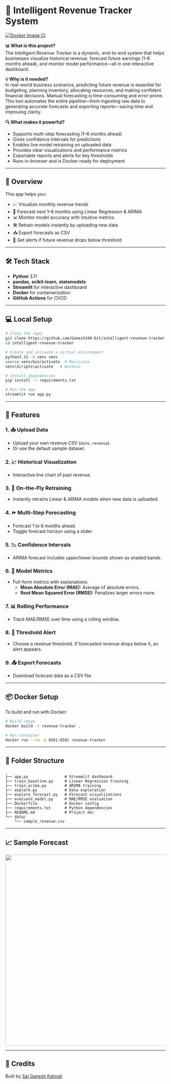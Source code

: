 # 🚀 Intelligent Revenue Tracker System

[![Docker Image CI](https://github.com/Ganesh346-bit/intelligent-revenue-tracker/actions/workflows/docker-image.yml/badge.svg)](https://github.com/Ganesh346-bit/intelligent-revenue-tracker/actions/workflows/docker-image.yml)

**📊 What is this project?**  
The *Intelligent Revenue Tracker* is a dynamic, end-to-end system that helps businesses visualize historical revenue, forecast future earnings (1–6 months ahead), and monitor model performance—all in one interactive dashboard.

**💡 Why is it needed?**  
In real-world business scenarios, predicting future revenue is essential for budgeting, planning inventory, allocating resources, and making confident financial decisions. Manual forecasting is time-consuming and error-prone. This tool automates the entire pipeline—from ingesting raw data to generating accurate forecasts and exporting reports—saving time and improving clarity.

**🔍 What makes it powerful?**  
- Supports multi-step forecasting (1–6 months ahead)  
- Gives confidence intervals for predictions  
- Enables live model retraining on uploaded data  
- Provides clear visualizations and performance metrics  
- Exportable reports and alerts for key thresholds  
- Runs in-browser and is Docker-ready for deployment  

---

## 🧠 Overview

This app helps you:

- 📈 Visualize monthly revenue trends
- 🔮 Forecast next 1–6 months using Linear Regression & ARIMA
- 📊 Monitor model accuracy with intuitive metrics
- 🛠️ Retrain models instantly by uploading new data
- 📥 Export forecasts as CSV
- 🚨 Get alerts if future revenue drops below threshold

---

## 🛠️ Tech Stack

- **Python** 3.11
- **pandas**, **scikit-learn**, **statsmodels**
- **Streamlit** for interactive dashboard
- **Docker** for containerization
- **GitHub Actions** for CI/CD

---

## 💻 Local Setup

```bash
# Clone the repo
git clone https://github.com/Ganesh346-bit/intelligent-revenue-tracker.git
cd intelligent-revenue-tracker

# Create and activate a virtual environment
python3.11 -m venv venv
source venv/bin/activate  # Mac/Linux
venv\Scripts\activate   # Windows

# Install dependencies
pip install -r requirements.txt

# Run the app
streamlit run app.py
```

---

## 🧪 Features

### 1. 📥 Upload Data
- Upload your own revenue CSV (`date`, `revenue`).
- Or use the default sample dataset.

### 2. 📈 Historical Visualization
- Interactive line chart of past revenue.

### 3. 🔁 On-the-Fly Retraining
- Instantly retrains Linear & ARIMA models when new data is uploaded.

### 4. ⏩ Multi-Step Forecasting
- Forecast 1 to 6 months ahead.
- Toggle forecast horizon using a slider.

### 5. 📉 Confidence Intervals
- ARIMA forecast includes upper/lower bounds shown as shaded bands.

### 6. 📐 Model Metrics
- Full-form metrics with explanations:
  - **Mean Absolute Error (MAE):** Average of absolute errors.
  - **Root Mean Squared Error (RMSE):** Penalizes larger errors more.

### 7. 📊 Rolling Performance
- Track MAE/RMSE over time using a rolling window.

### 8. 🚨 Threshold Alert
- Choose a revenue threshold. If forecasted revenue drops below it, an alert appears.

### 9. 📤 Export Forecasts
- Download forecast data as a CSV file.

---

## 📦 Docker Setup

To build and run with Docker:

```bash
# Build image
docker build -t revenue-tracker .

# Run container
docker run --rm -p 8501:8501 revenue-tracker
```

---

## 📁 Folder Structure

```
.
├── app.py                # Streamlit dashboard
├── train_baseline.py     # Linear Regression training
├── train_arima.py        # ARIMA training
├── explore.py            # Data exploration
├── explore_forecast.py   # Forecast visualizations
├── evaluate_model.py     # MAE/RMSE evaluation
├── Dockerfile            # Docker config
├── requirements.txt      # Python dependencies
├── README.md             # Project doc
└── data/
    └── sample_revenue.csv
```

---

## 📈 Sample Forecast

<img src="https://raw.githubusercontent.com/Ganesh346-bit/intelligent-revenue-tracker/main/assets/sample_output.png" width="600"/>

---

## 📣 Credits

Built by [Sai Ganesh Kalmali](https://www.linkedin.com/in/ganeshkalmali)

